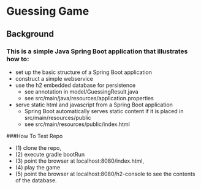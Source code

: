 # Guessing Game
## Background
### This is a simple Java Spring Boot application that illustrates how to:
- set up the basic structure of a Spring Boot application
- construct a simple webservice
- use the h2 embedded database for persistence
  - see annotation in model/GuessingResult.java
  - see src/main/java/resources/application.properties
- serve static html and javascript from a Spring Boot application
  - Spring Boot automatically serves static content if it is placed in src/main/resources/public
  - see src/main/resources/public/index.html

###How To Test Repo
- (1) clone the repo,
- (2) execute gradle bootRun
- (3) point the browser at localhost:8080/index.html,
- (4) play the game
- (5) point the browser at localhost:8080/h2-console to see the contents of the database.
